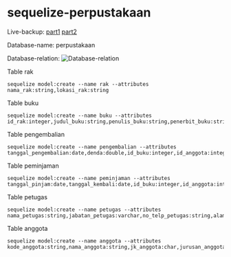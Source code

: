# sequelize-perpustakaan

Live-backup: [part1](https://www.youtube.com/watch?v=hK_-fP639QE&t=1028s) [part2](https://youtu.be/K4XE-5yjPwk)

Database-name: perpustakaan

Database-relation: 
![Database-relation](https://i.ibb.co/XkJD5xR/Whats-App-Image-2020-10-12-at-10-55-23.jpg)

Table rak
```
sequelize model:create --name rak --attributes nama_rak:string,lokasi_rak:string
```
Table buku
```
sequelize model:create --name buku --attributes id_rak:integer,judul_buku:string,penulis_buku:string,penerbit_buku:string,tahun_penerbit:string,stok:integer
```
Table pengembalian
```
sequelize model:create --name pengembalian --attributes tanggal_pengembalian:date,denda:double,id_buku:integer,id_anggota:integer,id_petugas:integer
```
Table peminjaman
```
sequelize model:create --name peminjaman --attributes tanggal_pinjam:date,tanggal_kembali:date,id_buku:integer,id_anggota:integer,id_petugas:integer
```
Table petugas
```
sequelize model:create --name petugas --attributes nama_petugas:string,jabatan_petugas:varchar,no_telp_petugas:string,alamat_petugas:string
```
Table anggota
```
sequelize model:create --name anggota --attributes kode_anggota:string,nama_anggota:string,jk_anggota:char,jurusan_anggota:string,no_telp_anggota:string,alamat_anggota:string
```
